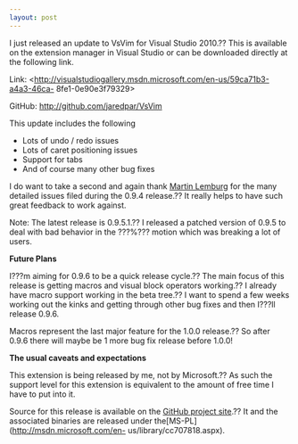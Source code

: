 ```yaml
---
layout: post
---
```

I just released an update to VsVim for Visual Studio 2010.?? This is available
on the extension manager in Visual Studio or can be downloaded directly at the
following link.

Link: <http://visualstudiogallery.msdn.microsoft.com/en-us/59ca71b3-a4a3-46ca-
8fe1-0e90e3f79329>

GitHub: <http://github.com/jaredpar/VsVim>

This update includes the following

  * Lots of undo / redo issues
  * Lots of caret positioning issues
  * Support for tabs 
  * And of course many other bug fixes

I do want to take a second and again thank [Martin
Lemburg](https://github.com/MartinLemburg) for the many detailed issues filed
during the 0.9.4 release.?? It really helps to have such great feedback to work
against.

Note: The latest release is 0.9.5.1.?? I released a patched version of 0.9.5 to
deal with bad behavior in the ???%??? motion which was breaking a lot of users.

**Future Plans**

I???m aiming for 0.9.6 to be a quick release cycle.?? The main focus of this
release is getting macros and visual block operators working.?? I already have
macro support working in the beta tree.?? I want to spend a few weeks working
out the kinks and getting through other bug fixes and then I???ll release 0.9.6.

Macros represent the last major feature for the 1.0.0 release.?? So after 0.9.6
there will maybe be 1 more bug fix release before 1.0.0!

**The usual caveats and expectations**

This extension is being released by me, not by Microsoft.?? As such the support
level for this extension is equivalent to the amount of free time I have to
put into it.

Source for this release is available on the [GitHub project
site](http://github.com/jaredpar/VsVim).?? It and the associated binaries are
released under the[MS-PL](http://msdn.microsoft.com/en-
us/library/cc707818.aspx).

